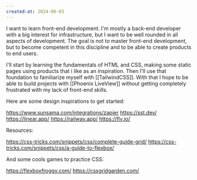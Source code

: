 ```yaml
---
created-at: 2024-06-03
---
```


I want to learn front-end development. I'm mostly a back-end developer with a big interest for infrastructure, but I want to be well rounded in all aspects of development. The goal is not to master front-end development, but to become competent in this discipline and to be able to create products to end users.

I'll start by learning the fundamentals of HTML and CSS, making some static pages using products that i like as an inspiration. Then I'll use that foundation to familiarize myself with [[TailwindCSS]]. With that I hope to be able to build projects with [[Phoenix LiveView]] without getting completely frustrated with my lack of front-end skills.

Here are some design inspirations to get started:

https://www.sunsama.com/integrations/zapier
https://sst.dev/
https://linear.app/
https://railway.app/
https://fly.io/

Resources:

https://css-tricks.com/snippets/css/complete-guide-grid/
https://css-tricks.com/snippets/css/a-guide-to-flexbox/

And some cools games to practice CSS:

https://flexboxfroggy.com/
https://cssgridgarden.com/
